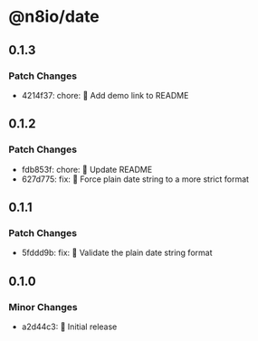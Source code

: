 # @n8io/date

## 0.1.3

### Patch Changes

- 4214f37: chore: 📘 Add demo link to README

## 0.1.2

### Patch Changes

- fdb853f: chore: 📘 Update README
- 627d775: fix: 🐛 Force plain date string to a more strict format

## 0.1.1

### Patch Changes

- 5fddd9b: fix: 🐛 Validate the plain date string format

## 0.1.0

### Minor Changes

- a2d44c3: 🎉 Initial release

